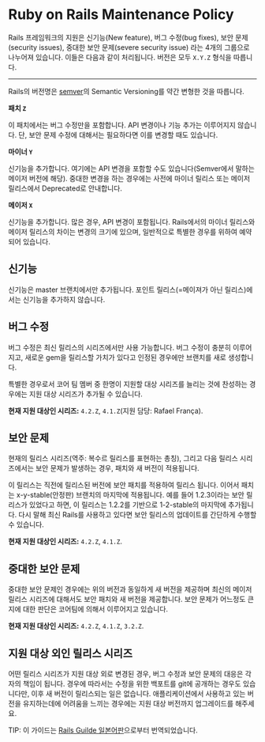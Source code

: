 
Ruby on Rails Maintenance Policy
====================================

Rails 프레임워크의 지원은 신기능(New feature), 버그 수정(bug fixes), 보안 문제(security issues), 중대한 보안 문제(severe security issue) 라는 4개의 그룹으로 나누어져 있습니다. 이들은 다음과 같이 처리됩니다. 버전은 모두 `X.Y.Z` 형식을 따릅니다.

--------------------------------------------------------------------------------

Rails의 버전명은 [semver](http://semver.org/)의 Semantic Versioning를 약간 변형한 것을 따릅니다.

**패치 `Z`**

이 패치에서는 버그 수정만을 포함합니다. API 변경이나 기능 추가는 이루어지지 않습니다. 단, 보안 문제 수정에 대해서는 필요하다면 이를 변경할 때도 있습니다.

**마이너 `Y`**

신기능을 추가합니다. 여기에는 API 변경을 포함할 수도 있습니다(Semver에서 말하는 메이저 버전에 해당). 중대한 변경을 하는 경우에는 사전에 마이너 릴리스 또는 메이저 릴리스에서 Deprecated로 안내합니다.

**메이저 `X`**


신기능을 추가합니다. 많은 경우, API 변경이 포함됩니다. Rails에서의 마이너 릴리스와 메이저 릴리스의 차이는 변경의 크기에 있으며, 일반적으로 특별한 경우를 위하여 예약되어 있습니다.

신기능
------------

신기능은 master 브랜치에서만 추가됩니다. 포인트 릴리스(=메이져가 아닌 릴리스)에서는 신기능을 추가하지 않습니다.

버그 수정
---------

버그 수정은 최신 릴리스의 시리즈에서만 사용 가능합니다. 버그 수정이 충분히 이루어지고, 새로운 gem을 릴리스할 가치가 있다고 인정된 경우에만 브랜치를 새로 생성합니다.

특별한 경우로서 코어 팀 멤버 중 한명이 지원할 대상 시리즈를 늘리는 것에 찬성하는 경우에는 지원 대상 시리즈가 추가될 수 있습니다.

**현재 지원 대상인 시리즈:** `4.2.Z`, `4.1.Z`(지원 담당: Rafael França).

보안 문제
---------------

현재의 릴리스 시리즈(역주: 복수르 릴리스를 표현하는 총칭), 그리고 다음 릴리스 시리즈에서는 보안 문제가 발생하는 경우, 패치와 새 버전이 적용됩니다.

이 릴리스는 직전에 릴리스된 버전에 보안 패치를 적용하여 릴리스 됩니다. 이어서 패치는 x-y-stable(안정판) 브랜치의 마지막에 적용됩니다. 예를 들어 1.2.3이라는 보안 릴리스가 있었다고 하면, 이 릴리스는 1.2.2를 기반으로 1-2-stable의 마지막에 추가됩니다. 다시 말해 최신 Rails를 사용하고 있다면 보안 릴리스의 업데이트를 간단하게 수행할 수 있습니다.

**현재 지원 대상인 시리즈:** `4.2.Z`, `4.1.Z`.

중대한 보안 문제
----------------------

중대한 보안 문제인 경우에는 위의 버전과 동일하게 새 버전을 제공하며 최신의 메이저 릴리스 시리즈에 대해서도 보안 패치와 새 버전을 제공합니다. 보안 문제가 어느정도 큰지에 대한 판단은 코어팀에 의해서 이루어지고 있습니다.

**현재 지원 대상인 시리즈:** `4.2.Z`, `4.1.Z`, `3.2.Z`.

지원 대상 외인 릴리스 시리즈
--------------------------

어떤 릴리스 시리즈가 지원 대상 외로 변경된 경우, 버그 수정과 보안 문제의 대응은 각자의 책임이 됩니다. 경우에 따라서는 수정을 위한 백포트를 git에 공개하는 경우도 있습니다만, 이후 새 버전이 릴리스되는 일은 없습니다. 애플리케이션에서 사용하고 있는 버전을 유지하는데에 어려움을 느끼는 경우에는 지원 대상 버전까지 업그레이드를 해주세요.

TIP: 이 가이드는 [Rails Guilde 일본어판](http://railsguides.jp)으로부터 번역되었습니다.
